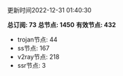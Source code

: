 更新时间2022-12-31 01:40:30

**总订阅: 73**
**总节点: 1450**
**有效节点: 432**
- trojan节点: 44
- ss节点: 167
- v2ray节点: 218
- ssr节点: 3
